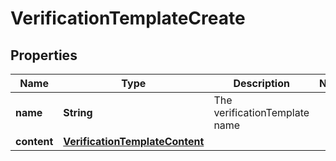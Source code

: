 

# VerificationTemplateCreate

## Properties

Name | Type | Description | Notes
------------ | ------------- | ------------- | -------------
**name** | **String** | The verificationTemplate name | 
**content** | [**VerificationTemplateContent**](VerificationTemplateContent.md) |  | 



